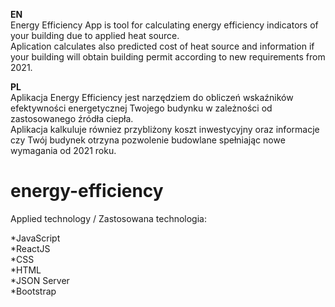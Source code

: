 <b>EN</b><br>
Energy Efficiency App is tool for calculating energy efficiency indicators of your building due to applied heat source.<br> Aplication calculates also predicted cost of heat source and information if your building will obtain building permit according to new requirements from 2021.

<b>PL</b><br>
Aplikacja Energy Efficiency jest narzędziem do obliczeń wskaźników efektywności energetycznej Twojego budynku w zależności od zastosowanego źródła ciepła.<br> Aplikacja kalkuluje równiez przybliżony koszt inwestycyjny oraz informacje czy Twój budynek otrzyna pozwolenie budowlane spełniając nowe wymagania od 2021 roku.

# energy-efficiency
Applied technology / Zastosowana technologia:

*JavaScript <br>
*ReactJS <br>
*CSS <br>
*HTML <br>
*JSON Server <br>
*Bootstrap <br>
